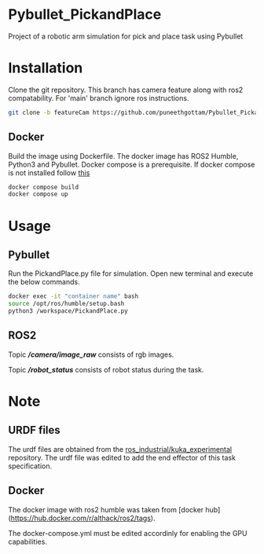 # Pybullet_PickandPlace
Project of a robotic arm simulation for pick and place task using Pybullet

# Installation 

Clone the git repository. This branch has camera feature along with ros2 compatability. For 'main' branch ignore ros instructions. 

```bash
git clone -b featureCam https://github.com/puneethgottam/Pybullet_PickandPlace.git
```
## Docker 

Build the image using Dockerfile. The docker image has ROS2 Humble, Python3 and Pybullet. Docker compose is a prerequisite. If docker compose is not installed follow [this](https://docs.docker.com/compose/install/)

```bash
docker compose build
docker compose up
```

# Usage

## Pybullet

Run the PickandPlace.py file for simulation. Open new terminal and execute the below commands.

```bash
docker exec -it "container name" bash
source /opt/ros/humble/setup.bash
python3 /workspace/PickandPlace.py
```
## ROS2 

Topic **_/camera/image_raw_** consists of rgb images. 

Topic  **_/robot_status_** consists of robot status during the task.
# Note

## URDF files
The urdf files are obtained from the [ros_industrial/kuka_experimental](https://github.com/ros-industrial/kuka_experimental) repository. The urdf file was edited to add the end effector of this task specification. 

## Docker 
The docker image with ros2 humble was taken from [docker hub] (https://hub.docker.com/r/althack/ros2/tags). 

The docker-compose.yml must be edited accordinly for enabling the GPU capabilities. 



